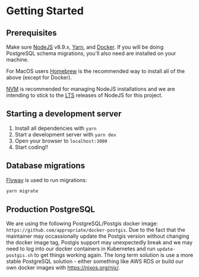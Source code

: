 # Getting Started

## Prerequisites

Make sure [NodeJS](https://nodejs.org/en/) v8.9.x, [Yarn](https://yarnpkg.com/en/), and [Docker](https://www.docker.com). If you will be doing PostgreSQL schema migrations, you'll also need  are installed on your machine.

For MacOS users [Homebrew](https://brew.sh) is the recommended way to install all of the above (except for Docker).

[NVM](https://github.com/creationix/nvm) is recommended for managing NodeJS installations and we
are intending to stick to the [LTS](https://github.com/creationix/nvm#long-term-support) releases
of NodeJS for this project.

## Starting a development server

1. Install all dependencies with `yarn`
2. Start a development server with `yarn dev`
4. Open your browser to `localhost:3000`
5. Start coding!!

## Database migrations

[Flyway](https://flywaydb.org) is used to run migrations:
```sh
yarn migrate
```

## Production PostgreSQL

We are using the following PostgreSQL/Postgis docker image: `https://github.com/appropriate/docker-postgis`. Due to the fact that
the maintainer may occassionally update the Postgis version without changing the docker image tag, Postgis support may unexpectedly
break and we may need to log into our docker containers in Kubernetes and run `update-postgis.sh` to get things working again. The
long term solution is use a more stable PostgreSQL solution - either something like AWS RDS or build our own docker images with
https://nixos.org/nix/.
